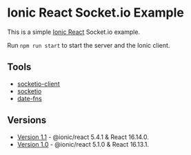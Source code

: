 # Ionic React Socket.io Example

This is a simple [Ionic React](https://ionicframework.com/docs/react) Socket.io example.

Run `npm run start` to start the server and the Ionic client.

## Tools

- [socketio-client](https://github.com/socketio/socket.io-client)
- [socketio](https://github.com/socketio/socket.io)
- [date-fns](https://www.npmjs.com/package/date-fns)

## Versions

- [Version 1.1](https://github.com/DavidBuck/ionic-react-socketio-example/tree/v1.1) - @ionic/react 5.4.1 & React 16.14.0.
- [Version 1.0](https://github.com/DavidBuck/ionic-react-socketio-example/tree/v1.0) - @ionic/react 5.1.0 & React 16.13.1.
